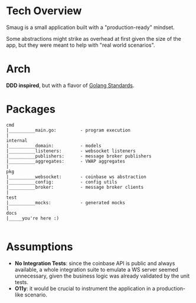 # Tech Overview
Smaug is a small application built with a "production-ready" mindset.

Some abstractions might strike as overhead at first given the size of the app, but they were meant to help with "real world scenarios".

# Arch
**DDD inspired**, but with a flavor of [Golang Standards](https://github.com/golang-standards/project-layout).

# Packages

```
cmd
|__________main.go:         - program execution
|
internal
|__________domain:          - models
|__________listeners:       - websocket listeners
|__________publishers:      - message broker publishers
|__________aggregates:      - VWAP aggregates
|
pkg
|__________websocket:       - coinbase ws abstraction
|__________config:          - config utils
|__________broker:          - message broker clients
|
test
|__________mocks:           - generated mocks
|
docs
|_____you're here :)


```

# Assumptions
 - **No Integration Tests**: since the coinbase API is public and always available, a whole integration suite to emulate a WS server seemed unnecessary, given the business logic was already validated by the unit tests.
 - **O11y**: it would be crucial to instrument the application in a production-like scenario.

